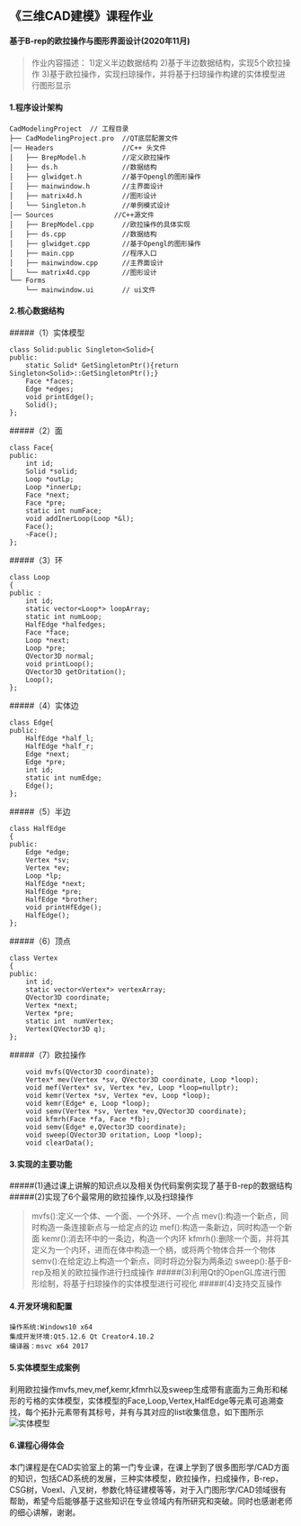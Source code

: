 ## 《三维CAD建模》课程作业
#### 基于B-rep的欧拉操作与图形界面设计(2020年11月)

>作业内容描述：
>1)定义半边数据结构
>2)基于半边数据结构，实现5个欧拉操作
>3)基于欧拉操作，实现扫琼操作，并将基于扫琼操作构建的实体模型进行图形显示

#### 1.程序设计架构
```
CadModelingProject  // 工程目录
├── CadModelingProject.pro  //QT底层配置文件
│── Headers                 //C++ 头文件
│   ├── BrepModel.h         //定义欧拉操作
│   ├── ds.h                //数据结构
│   ├── glwidget.h          //基于Opengl的图形操作
│   ├── mainwindow.h        //主界面设计
│   ├── matrix4d.h          //图形设计
│   └── Singleton.h         //单例模式设计
│── Sources               //C++源文件
│   ├── BrepModel.cpp       //欧拉操作的具体实现
│   ├── ds.cpp              //数据结构
│   ├── glwidget.cpp        //基于Opengl的图形操作
│   ├── main.cpp            //程序入口
│   ├── mainwindow.cpp      //主界面设计
│   └── matrix4d.cpp        //图形设计
└── Forms
    └── mainwindow.ui       // ui文件
```
#### 2.核心数据结构
#####（1）实体模型
```
class Solid:public Singleton<Solid>{
public:
    static Solid* GetSingletonPtr(){return Singleton<Solid>::GetSingletonPtr();}
    Face *faces;
    Edge *edges;
    void printEdge();
    Solid();
};

```
#####（2）面
```
class Face{
public:
    int id;
    Solid *solid;
    Loop *outLp;
    Loop *innerLp;
    Face *next;
    Face *pre;
    static int numFace;
    void addInerLoop(Loop *&l);
    Face();
    ~Face();
};

```

#####（3）环
```
class Loop
{
public :
    int id;
    static vector<Loop*> loopArray;
    static int numLoop;
    HalfEdge *halfedges;
    Face *face;
    Loop *next;
    Loop *pre;
    QVector3D normal;
    void printLoop();
    QVector3D getOritation();
    Loop();
};

```


#####（4）实体边
```
class Edge{
public:
    HalfEdge *half_l;
    HalfEdge *half_r;
    Edge *next;
    Edge *pre;
    int id;
    static int numEdge;
    Edge();
};
```


#####（5）半边
```
class HalfEdge
{
public:
    Edge *edge;
    Vertex *sv;
    Vertex *ev;
    Loop *lp;
    HalfEdge *next;
    HalfEdge *pre;
    HalfEdge *brother;
    void printHfEdge();
    HalfEdge();
};
```

#####（6）顶点
```
class Vertex
{
public:
    int id;
    static vector<Vertex*> vertexArray;
    QVector3D coordinate;
    Vertex *next;
    Vertex *pre;
    static int  numVertex;
    Vertex(QVector3D q);
};
```
#####（7）欧拉操作
```
    void mvfs(QVector3D coordinate);
    Vertex* mev(Vertex *sv, QVector3D coordinate, Loop *loop);
    void mef(Vertex* sv, Vertex *ev, Loop *loop=nullptr);
    void kemr(Vertex *sv, Vertex *ev, Loop *loop);
    void kemr(Edge* e, Loop *loop);
    void semv(Vertex *sv, Vertex *ev,QVector3D coordinate);
    void kfmrh(Face *fa, Face *fb);
    void semv(Edge* e,QVector3D coordinate);
    void sweep(QVector3D oritation, Loop *loop);
    void clearData();
```
#### 3.实现的主要功能
#####(1)通过课上讲解的知识点以及相关伪代码案例实现了基于B-rep的数据结构
#####(2)实现了6个最常用的欧拉操作,以及扫琼操作
>mvfs():定义一个体、一个面、一个外环、一个点
>mev():构造一个新点，同时构造一条连接新点与一给定点的边
>mef():构造一条新边，同时构造一个新面
>kemr():消去环中的一条边，构造一个内环
>kfmrh():删除一个面，并将其定义为一个内环，进而在体中构造一个柄，或将两个物体合并一个物体
>semv():在给定边上构造一个新点，同时将边分裂为两条边
>sweep():基于B-rep及相关的欧拉操作进行扫成操作
#####(3)利用Qt的OpenGL库进行图形绘制，将基于扫琼操作的实体模型进行可视化
#####(4)支持交互操作
#### 4.开发环境和配置
```
操作系统:Windows10 x64
集成开发环境:Qt5.12.6 Qt Creator4.10.2
编译器：msvc x64 2017
```

#### 5.实体模型生成案例
利用欧拉操作mvfs,mev,mef,kemr,kfmrh以及sweep生成带有底面为三角形和梯形的亏格的实体模型，实体模型的Face,Loop,Vertex,HalfEdge等元素可追溯查找，每个拓扑元素带有其标号，并有与其对应的list收集信息，如下图所示
![实体模型](https://github.com/LumenWang/Java_Eclipse/raw/master/2.png)

#### 6.课程心得体会
本门课程是在CAD实验室上的第一门专业课，在课上学到了很多图形学/CAD方面的知识，包括CAD系统的发展，三种实体模型，欧拉操作，扫成操作，B-rep，CSG树，Voexl、八叉树，参数化特征建模等等，对于入门图形学/CAD领域很有帮助，希望今后能够基于这些知识在专业领域内有所研究和突破。同时也感谢老师的细心讲解，谢谢。
